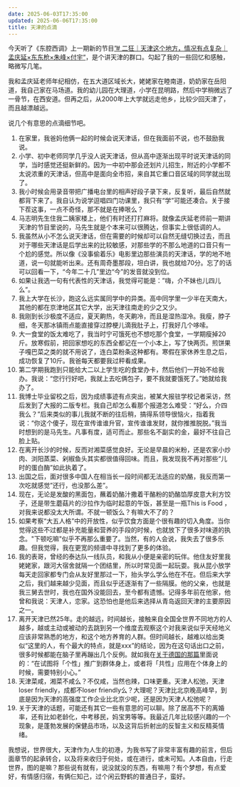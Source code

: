 ```yaml
---
date: 2025-06-03T17:35:00
updated: 2025-06-06T17:35:00
title: 天津的点滴
---
```

今天听了《东腔西调》上一期新的节目[”# 二狂｜天津这个地方，情况有点复杂｜孟庆延×东东枪×朱峰×付宇“](https://www.xiaoyuzhoufm.com/episode/68387eea31215eb5066affd2)，是个讲天津的群口。勾起了我的一些回忆和感触，略微写几笔。

我和孟庆延老师年纪相仿，在五大道区域长大，姥姥家在睦南道，奶奶家在岳阳道，我自己家在马场道。我的幼儿园在大理道，小学在昆明路，然后中学稍微远了一骨节，在西安道。但再之后，从2000年上大学就远走他乡，比较少回天津了，而且越漂越远。

说几个有意思的点滴细节吧。

1. 在家里，我爸妈他俩一起的时候会说天津话，但在我面前不说，也不鼓励我说。
2. 小学、初中老师同学几乎没人说天津话，但从高中逐渐出现平时说天津话的同学，当时感觉还挺新鲜的。因为一中初中那会还划片儿招生，附近的小学都不太说浓重的天津话，但高中是面向全市招，来自其它重口音区域的同学就出现了。
3. 我小时候会用录音带把广播电台里的相声好段子录下来，反复听，最后自然就都背下来了。我自认为说学逗唱四门功课里，我只有“学”可能还凑合。关于接下茬这事，一点不奇怪，那不就是在捧哏么？
4. 马志明先生住我二姨家楼上，他们有时还打打麻将。就像孟庆延老师前一期讲天津的节目里说的，马先生就是个本来可以很腾达，但事实上很低调的人。
5. 我虽然从小不怎么说天津话，但在需要的时候却可以自然无缝切换过去，而且对于哪些天津话是后学出来的比较敏感，对那些学的不那么地道的口音只有一个尬的感觉。所以像《没事偷着乐》电影里边那些演员的天津话，学的地不地道，说一句就能听出来。还有周奇墨那段，坦白讲，我也就给70分。忘了的话可以回看一下，“今年二十几”里边“今”的发音就没到位。
6. 如果让我选一句有代表性的天津话，我觉得可能是：”嗨，介不妹也儿四儿么“。
7. 我上大学在长沙，跑这么远实属同学中的异类。高中同学里一少半在天南大，其他的都在京津地区其它大学，出天津往南走的少之又少。
8. 我刚到长沙极度不适应，夏天齁热，冬天齁冷，而且是湿热湿冷。我瘦，脖子细，冬天那冰镇雨点能直接穿过脖梗儿滴我肚子上，打我好几个哆嗦。
9. 大一食堂的饭太难吃了，我当时宁可饿死也不想吃那个食堂，一学期瘦掉20斤。放寒假前，把回家想吃的东西全都记在一个小本上，写了快两页。煎饼果子嘎巴菜之类的就不用说了，连白菜粉条这种都有。寒假在家休养生息之后，成功恢复了10斤。我爸每天都要我过秤看成果。
10. 第二学期我跑到只能给大二以上学生吃的食堂办卡，然后他们一开始不给我办。我说：“您行行好吧，我就上去吃俩包子，要不我就要饿死了。”她就给我办了。
11. 我博士毕业留校之后，因为成绩事迹有点突出，被某大报驻学校记者采访，然后发到了大报的二版专栏。我自己却怎么看那个报道怎么难受：“好么，介四我么？”后来类似的事儿我就不断的往后稍，搞得系领导很恼火，指着我说：“你这个傻子，现在宣传谁谁升官，宣传谁谁发财，就你推推脱脱。”我当时想到的是马先生。凡事有度，适可而止。那些名不副实的金，最好不往自己脸上贴。
12. 在离开长沙的时候，反而对湘菜感觉良好。无论是早晨的米粉，还是农家小炒肉、浏阳蒸菜、剁椒鱼头其实都很值得回味。而且，我发现我不再对那些“儿时的蛋白酶”如此执着了。
13. 出国之后，面对很多中国人在相当长一段时间都无法适应的奶酪，我反而第一次吃就感觉”还行，也没那么差”。
14. 现在，无论是发酸的黑面包，蘸着奶酪汁撒着干酪粉的奶酪馅厚皮意大利方饺子，还是带生蘑菇片的沙拉作为临时起意的午饭，甚至是一瓶This is Food ，对我来说都没太大所谓。不就一顿饭么？有嘛大不了的？
15. 如果考察“大五人格”中的开放性，似乎饮食方面是个很有趣的切入角度。当你觉得这些不过都是补充能量和营养的手段的时候，也就放下了很多对味道的执念。"下顿吃嘛"似乎不再那么重要了。当然，有的人会说，我失去了很多乐趣。但我觉得，我在更宽的频谱中寻找到了更多的体验。
16. 我的表哥，曾经的泰达队一线队员，和我从小便是亲密的玩伴。他住友好里我姥姥家，跟河大宿舍就隔一个团结里，所以时常见面一起玩耍。我从昆小放学每天走回家都专门会从友好里那过一下，抬头学么学么他在不在。但后来大学之后，我们越来越少见面，而且似乎还逐渐有了一些隔膜。他的父亲，也就是我三舅去世时，我也在国外没能回去，至今都有遗憾。记得多年前在他家，他曾和我说：天津人，恋家。这恐怕也是他后来选择从青岛返回天津的主要原因之一。
17. 离开天津已然25年。走的越远，时间越长，接触来自全国全世界不同地方的人越多，越或主动或被动的去跳到另一个维度去观察这个对我来说似乎天经地义应该非常熟悉的地方，和这个地方养育的人群。但时间越长，越难以给出类似“这里的人，有个最大的特点，就是xxx”的结论，因为在这句话出口之前，很多时候都能在脑子里再蹦出几个反例。就如我在[关于德国的那篇](https://luliu.me/blog/2017/10/18/%E5%85%B3%E4%BA%8E%E5%BE%B7%E5%9B%BD%E7%9A%84%E4%B8%80%E5%88%87%E5%A5%87%E7%89%B9%E9%97%AE%E9%A2%98/)里面说的：“在试图将「个性」推广到群体身上，或者将「共性」应用在个体身上的时候，需要特别小心。”
18. 天津菜咸，湘菜不咸么？不仅咸，当然也辣，口味更重。天津人松弛，天津loser friendly，成都不loser friendly么？大理呢？天津比北京晚高峰早，到底是因为天津的高强度工作企业比北京少呢，还是因为天津人松弛呢？
19. 关于天津的话题，可能还有其它一些有意思的可以聊。除了居高不下的离婚率，还有比如老龄化，中考移民，妈宝男等等。我最近几年比较感兴趣的一个现象，是蓬勃发展的保健品市场，以及这背后折射出的反智主义和反精英情绪。

我想说，世界很大，天津作为人生的初港，为我书写了非常丰富有趣的前言，但后面章节的起承转合，以及将来收归于何处，或在进行，或未可知。人本自由，行走世界，图的是嘛？那些说有就有，说没就没的东西，有嘛用？有个梦想，有点爱好，有情感归宿，有俩仨知己，过个闲云野鹤的普通日子，蛮好。